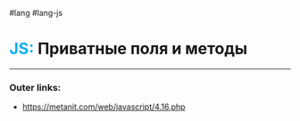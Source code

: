#lang #lang-js
# <font color="#00b0f0">JS:</font> Приватные поля и методы
---
### Outer links:
- https://metanit.com/web/javascript/4.16.php